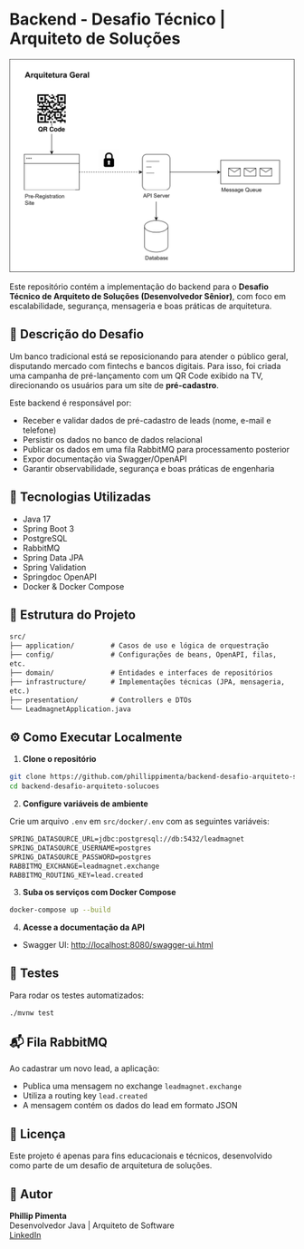 # Backend - Desafio Técnico | Arquiteto de Soluções

![Diagrama de Arquitetura Geral](https://raw.githubusercontent.com/phillippimenta/assets-desafio-arquiteto-solucoes/main/general-architecture-diagram.svg)

Este repositório contém a implementação do backend para o **Desafio Técnico de Arquiteto de Soluções (Desenvolvedor Sênior)**, com foco em escalabilidade, segurança, mensageria e boas práticas de arquitetura.

## 📌 Descrição do Desafio

Um banco tradicional está se reposicionando para atender o público geral, disputando mercado com fintechs e bancos digitais. Para isso, foi criada uma campanha de pré-lançamento com um QR Code exibido na TV, direcionando os usuários para um site de **pré-cadastro**.

Este backend é responsável por:

- Receber e validar dados de pré-cadastro de leads (nome, e-mail e telefone)
- Persistir os dados no banco de dados relacional
- Publicar os dados em uma fila RabbitMQ para processamento posterior
- Expor documentação via Swagger/OpenAPI
- Garantir observabilidade, segurança e boas práticas de engenharia

## 🚀 Tecnologias Utilizadas

- Java 17
- Spring Boot 3
- PostgreSQL
- RabbitMQ
- Spring Data JPA
- Spring Validation
- Springdoc OpenAPI
- Docker & Docker Compose

## 🧱 Estrutura do Projeto

```
src/
├── application/         # Casos de uso e lógica de orquestração
├── config/              # Configurações de beans, OpenAPI, filas, etc.
├── domain/              # Entidades e interfaces de repositórios
├── infrastructure/      # Implementações técnicas (JPA, mensageria, etc.)
├── presentation/        # Controllers e DTOs
└── LeadmagnetApplication.java
```

## ⚙️ Como Executar Localmente

1. **Clone o repositório**
```bash
git clone https://github.com/phillippimenta/backend-desafio-arquiteto-solucoes.git
cd backend-desafio-arquiteto-solucoes
```

2. **Configure variáveis de ambiente**

Crie um arquivo `.env` em `src/docker/.env` com as seguintes variáveis:

```env
SPRING_DATASOURCE_URL=jdbc:postgresql://db:5432/leadmagnet
SPRING_DATASOURCE_USERNAME=postgres
SPRING_DATASOURCE_PASSWORD=postgres
RABBITMQ_EXCHANGE=leadmagnet.exchange
RABBITMQ_ROUTING_KEY=lead.created
```

3. **Suba os serviços com Docker Compose**
```bash
docker-compose up --build
```

4. **Acesse a documentação da API**
- Swagger UI: [http://localhost:8080/swagger-ui.html](http://localhost:8080/swagger-ui.html)

## 🧪 Testes

Para rodar os testes automatizados:

```bash
./mvnw test
```

## 📬 Fila RabbitMQ

Ao cadastrar um novo lead, a aplicação:

- Publica uma mensagem no exchange `leadmagnet.exchange`
- Utiliza a routing key `lead.created`
- A mensagem contém os dados do lead em formato JSON

## 📄 Licença

Este projeto é apenas para fins educacionais e técnicos, desenvolvido como parte de um desafio de arquitetura de soluções.

## 👤 Autor

**Phillip Pimenta**  
Desenvolvedor Java | Arquiteto de Software  
[LinkedIn](https://www.linkedin.com/in/phillippimenta)
